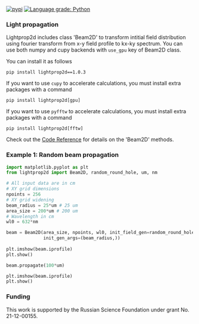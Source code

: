 [![pypi](https://github.com/vongostev/lightprop2d/actions/workflows/python-publish.yml/badge.svg)](https://github.com/vongostev/lightprop2d/actions/workflows/python-publish.yml)
[![Language grade: Python](https://img.shields.io/lgtm/grade/python/g/vongostev/lightprop2d.svg?logo=lgtm&logoWidth=18)](https://lgtm.com/projects/g/vongostev/lightprop2d/context:python)

### Light propagation
Lightprop2d includes class 'Beam2D' to transform intitial field distribution
using fourier transform from x-y field profile to kx-ky spectrum.
You can use both numpy and cupy backends with `use_gpu` key of Beam2D class.

You can install it as follows
```
pip install lightprop2d==1.0.3
```

If you want to use `cupy` to accelerate calculations, you must install extra packages with a command
```
pip install lightprop2d[gpu]
```

If you want to use `pyfftw` to accelerate calculations, you must install extra packages with a command
```
pip install lightprop2d[fftw]
```

Check out the [Code Reference](docs/Reference.md) for details on the 'Beam2D' methods.


### Example 1: Random beam propagation
```python
import matplotlib.pyplot as plt
from lightprop2d import Beam2D, random_round_hole, um, nm

# All input data are in cm
# XY grid dimensions
npoints = 256
# XY grid widening
beam_radius = 25*um # 25 um
area_size = 200*um # 200 um
# Wavelength in cm
wl0 = 632*nm

beam = Beam2D(area_size, npoints, wl0, init_field_gen=random_round_hole, 
              init_gen_args=(beam_radius,))
              
plt.imshow(beam.iprofile)
plt.show()

beam.propagate(100*um)

plt.imshow(beam.iprofile)
plt.show()
```

### Funding
This work is supported by the Russian Science
Foundation under grant No. 21-12-00155.
